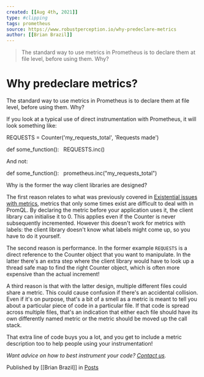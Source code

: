 ```yaml
---
created: [[Aug 4th, 2021]]
type: #clipping
tags: prometheus 
source: https://www.robustperception.io/why-predeclare-metrics
author: [[Brian Brazil]] 
---
```

> The standard way to use metrics in Prometheus is to declare them at file level, before using them. Why?

# Why predeclare metrics?


The standard way to use metrics in Prometheus is to declare them at file level, before using them. Why?

If you look at a typical use of direct instrumentation with Prometheus, it will look something like:

REQUESTS = Counter('my\_requests\_total', 'Requests made')

def some\_function():
  REQUESTS.inc()

And not:

def some\_function():
  prometheus.inc("my\_requests\_total")

Why is the former the way client libraries are designed?

The first reason relates to what was previously covered in [Existential issues with metrics](https://www.robustperception.io/existential-issues-with-metrics), metrics that only some times exist are difficult to deal with in PromQL. By declaring the metric before your application uses it, the client library can initialise it to 0. This applies even if the Counter is never subsequently incremented. However this doesn't work for metrics with labels: the client library doesn't know what labels might come up, so you have to do it yourself.

The second reason is performance. In the former example `REQUESTS` is a direct reference to the Counter object that you want to manipulate. In the latter there's an extra step where the client library would have to look up a thread safe map to find the right Counter object, which is often more expensive than the actual increment!

A third reason is that with the latter design, multiple different files could share a metric. This could cause confusion if there's an accidental collision. Even if it's on purpose, that's a bit of a smell as a metric is meant to tell you about a particular piece of code in a particular file. If that code is spread across multiple files, that's an indication that either each file should have its own differently named metric or the metric should be moved up the call stack.

That extra line of code buys you a lot, and you get to include a metric description too to help people using your instrumentation!

_Want advice on how to best instrument your code? [Contact us](mailto:prometheus@robustperception.io)._

Published by [[Brian Brazil]] in [Posts](https://www.robustperception.io/category/posts)
